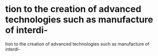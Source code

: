 # tion to the creation of advanced technologies such as manufacture of interdi-

tion to the creation of advanced technologies such as manufacture of interdi-